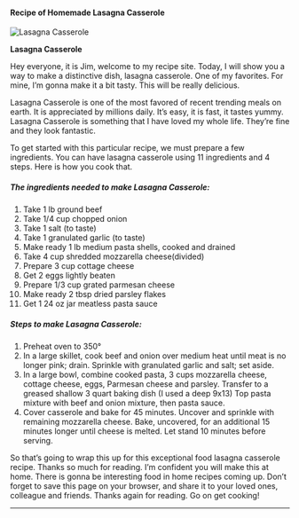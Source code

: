             

#### Recipe of Homemade Lasagna Casserole

![Lasagna Casserole](https://img-global.cpcdn.com/recipes/6093443010396160/751x532cq70/lasagna-casserole-recipe-main-photo.jpg)

**Lasagna Casserole**

Hey everyone, it is Jim, welcome to my recipe site. Today, I will show you a way to make a distinctive dish, lasagna casserole. One of my favorites. For mine, I’m gonna make it a bit tasty. This will be really delicious.

Lasagna Casserole is one of the most favored of recent trending meals on earth. It is appreciated by millions daily. It’s easy, it is fast, it tastes yummy. Lasagna Casserole is something that I have loved my whole life. They’re fine and they look fantastic.

To get started with this particular recipe, we must prepare a few ingredients. You can have lasagna casserole using 11 ingredients and 4 steps. Here is how you cook that.

##### The ingredients needed to make Lasagna Casserole:

1.  Take 1 lb ground beef
2.  Take 1/4 cup chopped onion
3.  Take 1 salt (to taste)
4.  Take 1 granulated garlic (to taste)
5.  Make ready 1 lb medium pasta shells, cooked and drained
6.  Take 4 cup shredded mozzarella cheese(divided)
7.  Prepare 3 cup cottage cheese
8.  Get 2 eggs lightly beaten
9.  Prepare 1/3 cup grated parmesan cheese
10.  Make ready 2 tbsp dried parsley flakes
11.  Get 1 24 oz jar meatless pasta sauce

##### Steps to make Lasagna Casserole:

1.  Preheat oven to 350°
2.  In a large skillet, cook beef and onion over medium heat until meat is no longer pink; drain. Sprinkle with granulated garlic and salt; set aside.
3.  In a large bowl, combine cooked pasta, 3 cups mozzarella cheese, cottage cheese, eggs, Parmesan cheese and parsley. Transfer to a greased shallow 3 quart baking dish (I used a deep 9x13) Top pasta mixture with beef and onion mixture, then pasta sauce.
4.  Cover casserole and bake for 45 minutes. Uncover and sprinkle with remaining mozzarella cheese. Bake, uncovered, for an additional 15 minutes longer until cheese is melted. Let stand 10 minutes before serving.

So that’s going to wrap this up for this exceptional food lasagna casserole recipe. Thanks so much for reading. I’m confident you will make this at home. There is gonna be interesting food in home recipes coming up. Don’t forget to save this page on your browser, and share it to your loved ones, colleague and friends. Thanks again for reading. Go on get cooking!

* * *